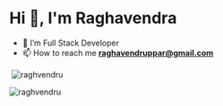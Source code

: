 # Hi 👋, I'm Raghavendra 


- 🌱 I’m Full Stack Developer
- 📫 How to reach me **raghavendruppar@gmail.com**






<p>&nbsp;<img align="center" src="https://github-readme-stats.vercel.app/api?username=raghvendru&show_icons=true&locale=en" alt="raghvendru" /></p>
<p><img align="center" src="https://github-readme-streak-stats.herokuapp.com/?user=raghvendru&" alt="raghvendru" /></p>
